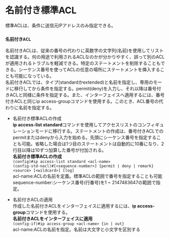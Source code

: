 # 名前付き標準ACL
標準ACLは、条件に送信元IPアドレスのみ指定できる。

### `名前付きACL`
名前付きACLは、従来の番号の代わりに英数字の文字列(名前)を使用してリストを認識する。何の用途で利用されるACLなのかが分かりやすく、誤って別のACLが適用されるトラブルを軽減できる。特定のステートメントを削除することもできる。シーケンス番号を使ってACLの任意の場所にステートメントを挿入することも可能になっている。  
名前付きACLでは、タイプ(standardかextended)と名前を指定し、専用のモードに移行してから条件を指定する。permit(deny)を入力し、それ以降は番号付きACLと同様に条件を指定する。また、インターフェイスへ適用するには、番号付きACLと同じip access-groupコマンドを使用する。このとき、ACL番号の代わりに名前を指定する。

- 名前付き標準ACLの作成  
**ip access-list standard**コマンドを使用してアクセスリストのコンフィギュレーションモードに移行する。ステートメントの作成は、番号付きACLでのpermitまたはdenyから入力を始める。先頭にシーケンス番号を指定することも可能。省略した場合は1つ目のステートメントは自動的に10番になり、2行目以降は10ずつ加算した番号が付加される。  
**名前付き標準ACLの作成**  
`(config)#ip access-list standard <acl-name>`  
`(config-std-nacl)#[<sequence-number>] {permit | deny | remark} <source> [<wildcard>] [log]`  
acl-name:ACLの名前を定義。標準ACLの範囲で番号を指定することも可能  
sequence-number:シーケンス番号(行番号)を1 ~ 2147483647の範囲で指定。

- 名前付きACLの適用  
作成した名前付きACLをインターフェイスに適用するには、**ip access-group**コマンドを使用する。  
**名前付きACLをインターフェイスに適用**  
`(config-if)#ip access-group <acl-name> {in | out}`  
acl-name:ACLの名前を指定。名前は大文字と小文字を区別する
